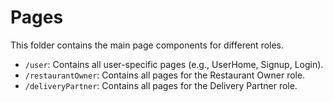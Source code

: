 # Pages

This folder contains the main page components for different roles.

- `/user`: Contains all user-specific pages (e.g., UserHome, Signup, Login).
- `/restaurantOwner`: Contains all pages for the Restaurant Owner role.
- `/deliveryPartner`: Contains all pages for the Delivery Partner role.